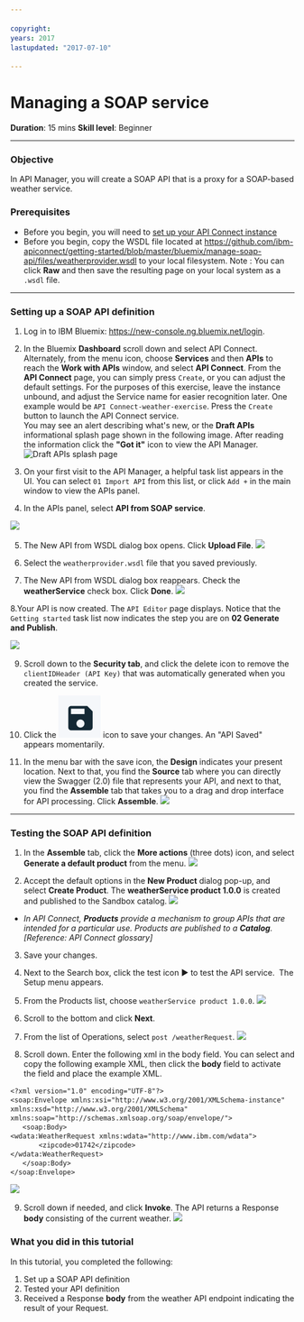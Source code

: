 ```yaml
---

copyright:
years: 2017
lastupdated: "2017-07-10"

---
```

# Managing a SOAP service
**Duration**: 15 mins
**Skill level**: Beginner

---
### Objective
In API Manager, you will create a SOAP API that is a proxy for a SOAP-based weather service.

### Prerequisites
- Before you begin, you will need to [set up your API Connect instance](https://github.com/ibm-apiconnect/getting-started/blob/master/bluemix/0-prereq/README.md)
- Before you begin, copy the WSDL file located at https://github.com/ibm-apiconnect/getting-started/blob/master/bluemix/manage-soap-api/files/weatherprovider.wsdl to your local filesystem.
Note : You can click **Raw** and then save the resulting page on your local system as a `.wsdl` file.

---
### Setting up a SOAP API definition
1. Log in to IBM Bluemix: https://new-console.ng.bluemix.net/login.

2. In the Bluemix **Dashboard** scroll down and select API Connect. Alternately, from the menu icon, choose **Services** and then **APIs** to reach the **Work with APIs** window, and select **API Connect**. From the **API Connect** page, you can simply press `Create`, or you can adjust the default settings. For the purposes of this exercise, leave the instance unbound, and adjust the Service name for easier recognition later. One example would be `API Connect-weather-exercise`.
Press the `Create` button to launch the API Connect service.  
You may see an alert describing what's new, or the **Draft APIs** informational splash page shown in the following image. After reading the information click the **"Got it"** icon to view the API Manager.
![Draft APIs splash page](images/apic_draft-apis.png)

3. On your first visit to the API Manager, a helpful task list appears in the UI. You can select `01 Import API` from this list, or click `Add +` in the main window to view the APIs panel.

4. In the APIs panel, select **API from SOAP service**.

![](images/newapi-menu2.png)

5. The New API from WSDL dialog box opens. Click **Upload File**.
![](images/4-uploadwsdl.png)

6. Select the ```weatherprovider.wsdl``` file that you saved previously.

7. The New API from WSDL dialog box reappears. Check the **weatherService** check box. Click **Done**.
![](images/newapi2.png)

8.Your API is now created. The `API Editor` page displays. Notice that the `Getting started` task list now indicates the step you are on **02 Generate and Publish**.

![](images/designpage2.png)

9.	Scroll down to the **Security tab**, and click the delete icon to remove the `clientIDHeader (API Key)` that was automatically generated when you created the service.

10.	Click the ![save](images/save.png) icon to save your changes. An "API Saved" appears momentarily.

11.	In the menu bar with the save icon, the **Design** indicates your present location. Next to that, you find the **Source** tab where you can directly view the Swagger (2.0) file that represents your API, and next to that, you find the **Assemble** tab that takes you to a drag and drop interface for API processing. Click **Assemble**.
![](images/assemble-clean.png)

---
### Testing the SOAP API definition
1. In the **Assemble** tab, click the **More actions** (three dots) icon, and select **Generate a default product** from the menu.
   ![](images/gen-default-prod.png)

2. Accept the default options in the **New Product** dialog pop-up, and select **Create Product**. The **weatherService product 1.0.0** is created and published to the Sandbox catalog.
  ![](images/12a-chooseproduct.png)

  - _In API Connect, **Products** provide a mechanism to  group APIs that are intended for a particular use. Products are published to a **Catalog**. [Reference: API Connect glossary]_

3. Save your changes.
4. Next to the Search box, click the test icon ► to test the API service. ![]() The Setup menu appears.

5. From the Products list, choose ```weatherService product 1.0.0```.
![](images/12-chooseproduct.png)

6.	Scroll to the bottom and click **Next**.

7.	From the list of Operations, select ```post /weatherRequest```.
![](images/13-selectoperation.png)

8.	Scroll down. Enter the following xml in the body field. You can select and copy the following example XML, then click the **body** field to activate the field and place the example XML.
```
<?xml version="1.0" encoding="UTF-8"?>
<soap:Envelope xmlns:xsi="http://www.w3.org/2001/XMLSchema-instance" xmlns:xsd="http://www.w3.org/2001/XMLSchema" xmlns:soap="http://schemas.xmlsoap.org/soap/envelope/">
   <soap:Body>
<wdata:WeatherRequest xmlns:wdata="http://www.ibm.com/wdata">
       <zipcode>01742</zipcode>
</wdata:WeatherRequest>
   </soap:Body>
</soap:Envelope>
```

![](images/14-enterrequest.png)

9.	Scroll down if needed, and click **Invoke**.
The API returns a Response **body** consisting of the current weather.
![](images/15-success.png)

### What you did in this tutorial
In this tutorial, you completed the following:
1. Set up a SOAP API definition
2. Tested your API definition
3. Received a Response **body** from the weather API endpoint indicating the result of your Request.
